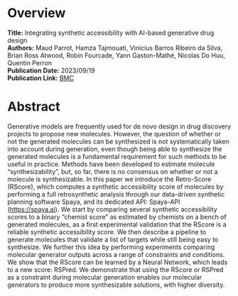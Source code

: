 # Overview
**Title:** Integrating synthetic accessibility with AI-based generative drug design<br>
**Authors:** Maud Parrot, Hamza Tajmouati, Vinicius Barros Ribeiro da Silva, Brian Ross Atwood, Robin Fourcade, Yann Gaston-Mathé, Nicolas Do Huu, Quentin Perron<br>
**Publication Date:** 2023/09/19<br>
**Publication Link:** [BMC](https://jcheminf.biomedcentral.com/articles/10.1186/s13321-023-00742-8)

# Abstract
Generative models are frequently used for de novo design in drug discovery projects to propose new molecules. However, 
the question of whether or not the generated molecules can be synthesized is not systematically taken into account 
during generation, even though being able to synthesize the generated molecules is a fundamental requirement for such 
methods to be useful in practice. Methods have been developed to estimate molecule “synthesizability”, but, so far, 
there is no consensus on whether or not a molecule is synthesizable. In this paper we introduce the Retro-Score (RScore), 
which computes a synthetic accessibility score of molecules by performing a full retrosynthetic analysis through our 
data-driven synthetic planning software Spaya, and its dedicated API: Spaya-API (https://spaya.ai). We start by comparing 
several synthetic accessibility scores to a binary “chemist score” as estimated by chemists on a bench of generated molecules, 
as a first experimental validation that the RScore is a reliable synthetic accessibility score. We then describe a pipeline 
to generate molecules that validate a list of targets while still being easy to synthesize. We further this idea by performing 
experiments comparing molecular generator outputs across a range of constraints and conditions. We show that the RScore can 
be learned by a Neural Network, which leads to a new score: RSPred. We demonstrate that using the RScore or RSPred as a 
constraint during molecular generation enables our molecular generators to produce more synthesizable solutions, 
with higher diversity. 